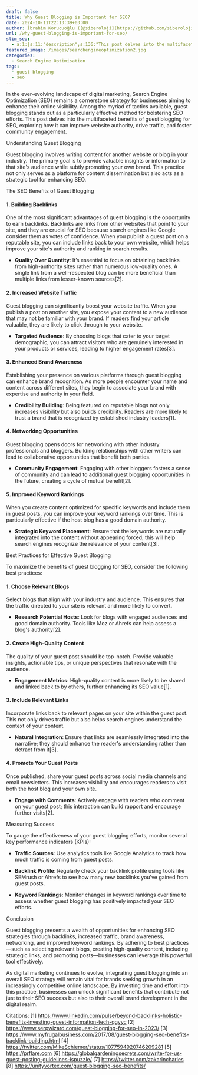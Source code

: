 ```yaml
---
draft: false
title: Why Guest Blogging is Important for SEO?
date: 2024-10-11T22:13:39+03:00
author: İbrahim Korucuoğlu ([@siberoloji](https://github.com/siberoloji))
url: /why-guest-blogging-is-important-for-seo/
slim_seo:
  - a:1:{s:11:"description";s:136:"This post delves into the multifaceted benefits of guest blogging for SEO, exploring how it can drive traffic, and community engagement.";}
featured_image: /images/searchengineoptimization2.jpg
categories:
  - Search Engine Optimisation
tags:
  - guest blogging
  - seo
---
```



In the ever-evolving landscape of digital marketing, Search Engine Optimization (SEO) remains a cornerstone strategy for businesses aiming to enhance their online visibility. Among the myriad of tactics available, guest blogging stands out as a particularly effective method for bolstering SEO efforts. This post delves into the multifaceted benefits of guest blogging for SEO, exploring how it can improve website authority, drive traffic, and foster community engagement.



Understanding Guest Blogging



Guest blogging involves writing content for another website or blog in your industry. The primary goal is to provide valuable insights or information to that site's audience while subtly promoting your own brand. This practice not only serves as a platform for content dissemination but also acts as a strategic tool for enhancing SEO.



The SEO Benefits of Guest Blogging


#### 1. **Building Backlinks**



One of the most significant advantages of guest blogging is the opportunity to earn backlinks. Backlinks are links from other websites that point to your site, and they are crucial for SEO because search engines like Google consider them as votes of confidence. When you publish a guest post on a reputable site, you can include links back to your own website, which helps improve your site's authority and ranking in search results.


* **Quality Over Quantity**: It’s essential to focus on obtaining backlinks from high-authority sites rather than numerous low-quality ones. A single link from a well-respected blog can be more beneficial than multiple links from lesser-known sources[2].



#### 2. **Increased Website Traffic**



Guest blogging can significantly boost your website traffic. When you publish a post on another site, you expose your content to a new audience that may not be familiar with your brand. If readers find your article valuable, they are likely to click through to your website.


* **Targeted Audience**: By choosing blogs that cater to your target demographic, you can attract visitors who are genuinely interested in your products or services, leading to higher engagement rates[3].



#### 3. **Enhanced Brand Awareness**



Establishing your presence on various platforms through guest blogging can enhance brand recognition. As more people encounter your name and content across different sites, they begin to associate your brand with expertise and authority in your field.


* **Credibility Building**: Being featured on reputable blogs not only increases visibility but also builds credibility. Readers are more likely to trust a brand that is recognized by established industry leaders[1].



#### 4. **Networking Opportunities**



Guest blogging opens doors for networking with other industry professionals and bloggers. Building relationships with other writers can lead to collaborative opportunities that benefit both parties.


* **Community Engagement**: Engaging with other bloggers fosters a sense of community and can lead to additional guest blogging opportunities in the future, creating a cycle of mutual benefit[2].



#### 5. **Improved Keyword Rankings**



When you create content optimized for specific keywords and include them in guest posts, you can improve your keyword rankings over time. This is particularly effective if the host blog has a good domain authority.


* **Strategic Keyword Placement**: Ensure that the keywords are naturally integrated into the content without appearing forced; this will help search engines recognize the relevance of your content[3].




Best Practices for Effective Guest Blogging



To maximize the benefits of guest blogging for SEO, consider the following best practices:


#### 1. **Choose Relevant Blogs**



Select blogs that align with your industry and audience. This ensures that the traffic directed to your site is relevant and more likely to convert.


* **Research Potential Hosts**: Look for blogs with engaged audiences and good domain authority. Tools like Moz or Ahrefs can help assess a blog's authority[2].



#### 2. **Create High-Quality Content**



The quality of your guest post should be top-notch. Provide valuable insights, actionable tips, or unique perspectives that resonate with the audience.


* **Engagement Metrics**: High-quality content is more likely to be shared and linked back to by others, further enhancing its SEO value[1].



#### 3. **Include Relevant Links**



Incorporate links back to relevant pages on your site within the guest post. This not only drives traffic but also helps search engines understand the context of your content.


* **Natural Integration**: Ensure that links are seamlessly integrated into the narrative; they should enhance the reader's understanding rather than detract from it[3].



#### 4. **Promote Your Guest Posts**



Once published, share your guest posts across social media channels and email newsletters. This increases visibility and encourages readers to visit both the host blog and your own site.


* **Engage with Comments**: Actively engage with readers who comment on your guest post; this interaction can build rapport and encourage further visits[2].




Measuring Success



To gauge the effectiveness of your guest blogging efforts, monitor several key performance indicators (KPIs):


* **Traffic Sources**: Use analytics tools like Google Analytics to track how much traffic is coming from guest posts.

* **Backlink Profile**: Regularly check your backlink profile using tools like SEMrush or Ahrefs to see how many new backlinks you've gained from guest posts.

* **Keyword Rankings**: Monitor changes in keyword rankings over time to assess whether guest blogging has positively impacted your SEO efforts.




Conclusion



Guest blogging presents a wealth of opportunities for enhancing SEO strategies through backlinks, increased traffic, brand awareness, networking, and improved keyword rankings. By adhering to best practices—such as selecting relevant blogs, creating high-quality content, including strategic links, and promoting posts—businesses can leverage this powerful tool effectively.



As digital marketing continues to evolve, integrating guest blogging into an overall SEO strategy will remain vital for brands seeking growth in an increasingly competitive online landscape. By investing time and effort into this practice, businesses can unlock significant benefits that contribute not just to their SEO success but also to their overall brand development in the digital realm.



Citations: [1] https://www.linkedin.com/pulse/beyond-backlinks-holistic-benefits-investing-guest-information-tech-qgvyc [2] https://www.serpwizard.com/guest-blogging-for-seo-in-2023/ [3] https://www.myfrugalbusiness.com/2017/08/guest-blogging-seo-benefits-backlink-building.html [4] https://twitter.com/MikeSchiemer/status/1077594920746209281 [5] https://prflare.com [6] https://globalgardeningsecrets.com/write-for-us-guest-posting-guidelines-ispuzzle/ [7] https://twitter.com/zakarincharles [8] https://unityvortex.com/guest-blogging-seo-benefits/
